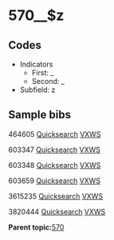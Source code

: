 # 570\_\_$z

## Codes

-   Indicators
    -   First: \_
    -   Second: \_
-   Subfield: z

## Sample bibs

464605 [Quicksearch](https://search.library.yale.edu/catalog/464605) [VXWS](http://prodorbis.library.yale.edu:7014/vxws/GetHoldingsService?bibId=464605)

603347 [Quicksearch](https://search.library.yale.edu/catalog/603347) [VXWS](http://prodorbis.library.yale.edu:7014/vxws/GetHoldingsService?bibId=603347)

603348 [Quicksearch](https://search.library.yale.edu/catalog/603348) [VXWS](http://prodorbis.library.yale.edu:7014/vxws/GetHoldingsService?bibId=603348)

603659 [Quicksearch](https://search.library.yale.edu/catalog/603659) [VXWS](http://prodorbis.library.yale.edu:7014/vxws/GetHoldingsService?bibId=603659)

3615235 [Quicksearch](https://search.library.yale.edu/catalog/3615235) [VXWS](http://prodorbis.library.yale.edu:7014/vxws/GetHoldingsService?bibId=3615235)

3820444 [Quicksearch](https://search.library.yale.edu/catalog/3820444) [VXWS](http://prodorbis.library.yale.edu:7014/vxws/GetHoldingsService?bibId=3820444)

**Parent topic:**[570](../../tags/570/570.md)


